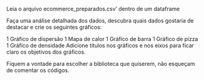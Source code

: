 Leia o arquivo ecommerce_preparados.csv’ dentro de um dataframe

Faça uma análise detalhada dos dados, descubra quais dados gostaria de destacar e crie os seguintes gráficos:

1 Gráfico de dispersão
1 Mapa de calor
1 Gráfico de barra
1 Gráfico de pizza
1 Gráfico de densidade
Adicione títulos nos gráficos e nos eixos para ficar claro os objetivos dos gráficos.

Fiquem a vontade para escolher a biblioteca que quiserem, não esqueçam de comentar os códigos.
